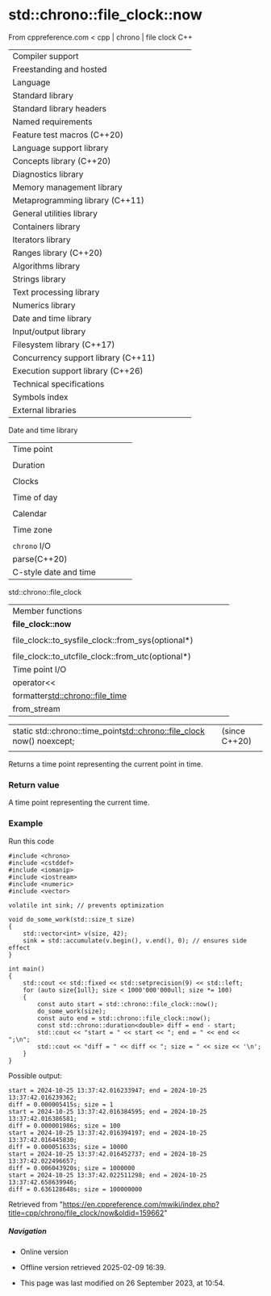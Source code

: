 # std::chrono::file_clock::now

From cppreference.com
< cpp‎ | chrono‎ | file clock
C++

|  |  |  |  |  |
| --- | --- | --- | --- | --- |
| Compiler support | | | | |
| Freestanding and hosted | | | | |
| Language | | | | |
| Standard library | | | | |
| Standard library headers | | | | |
| Named requirements | | | | |
| Feature test macros (C++20) | | | | |
| Language support library | | | | |
| Concepts library (C++20) | | | | |
| Diagnostics library | | | | |
| Memory management library | | | | |
| Metaprogramming library (C++11) | | | | |
| General utilities library | | | | |
| Containers library | | | | |
| Iterators library | | | | |
| Ranges library (C++20) | | | | |
| Algorithms library | | | | |
| Strings library | | | | |
| Text processing library | | | | |
| Numerics library | | | | |
| Date and time library | | | | |
| Input/output library | | | | |
| Filesystem library (C++17) | | | | |
| Concurrency support library (C++11) | | | | |
| Execution support library (C++26) | | | | |
| Technical specifications | | | | |
| Symbols index | | | | |
| External libraries | | | | |

Date and time library

|  |  |  |  |  |
| --- | --- | --- | --- | --- |
| Time point | | | | |
| |  |  |  |  |  | | --- | --- | --- | --- | --- | | time_point(C++11) | | | | | | |  |  |  |  |  | | --- | --- | --- | --- | --- | | clock_time_conversion(C++20) | | | | | | |  |  |  |  |  | | --- | --- | --- | --- | --- | | clock_cast(C++20) | | | | | |
| Duration | | | | |
| |  |  |  |  |  | | --- | --- | --- | --- | --- | | duration(C++11) | | | | | |
| Clocks | | | | |
| |  |  |  |  |  | | --- | --- | --- | --- | --- | | system_clock(C++11) | | | | | | steady_clock(C++11) | | | | | | is_clock(C++20) | | | | | | |  |  |  |  |  | | --- | --- | --- | --- | --- | | utc_clock(C++20) | | | | | | tai_clock(C++20) | | | | | | high_resolution_clock(C++11) | | | | | | |  |  |  |  |  | | --- | --- | --- | --- | --- | | gps_clock(C++20) | | | | | | file_clock(C++20) | | | | | | local_t(C++20) | | | | | |
| Time of day | | | | |
| |  |  |  |  |  | | --- | --- | --- | --- | --- | | is_amis_pm(C++20)(C++20) | | | | | | |  |  |  |  |  | | --- | --- | --- | --- | --- | | make12make24(C++20)(C++20) | | | | | | |  |  |  |  |  | | --- | --- | --- | --- | --- | | hh_mm_ss(C++20) | | | | | |  | | | | | |
| Calendar | | | | |
| |  |  |  |  |  | | --- | --- | --- | --- | --- | | day(C++20) | | | | | | month(C++20) | | | | | | year(C++20) | | | | | | weekday(C++20) | | | | | | operator/(C++20) | | | | | | year_month_day(C++20) | | | | | | |  |  |  |  |  | | --- | --- | --- | --- | --- | | year_month_day_last(C++20) | | | | | | year_month_weekday(C++20) | | | | | | year_month_weekday_last(C++20) | | | | | | weekday_indexed(C++20) | | | | | | weekday_last(C++20) | | | | | | month_day(C++20) | | | | | | |  |  |  |  |  | | --- | --- | --- | --- | --- | | month_day_last(C++20) | | | | | | month_weekday(C++20) | | | | | | month_weekday_last(C++20) | | | | | | year_month(C++20) | | | | | | last_speclast(C++20)(C++20) | | | | | |
| Time zone | | | | |
| |  |  |  |  |  | | --- | --- | --- | --- | --- | | tzdb(C++20) | | | | | | tzdb_list(C++20) | | | | | | get_tzdbget_tzdb_listreload_tzdbremote_version(C++20)(C++20)(C++20)(C++20) | | | | | | sys_info(C++20) | | | | | | |  |  |  |  |  | | --- | --- | --- | --- | --- | | local_info(C++20) | | | | | | nonexistent_local_time(C++20) | | | | | | ambiguous_local_time(C++20) | | | | | | locate_zone(C++20) | | | | | | current_zone(C++20) | | | | | | time_zone(C++20) | | | | | | choose(C++20) | | | | | | |  |  |  |  |  | | --- | --- | --- | --- | --- | | zoned_traits(C++20) | | | | | | zoned_time(C++20) | | | | | | time_zone_link(C++20) | | | | | | leap_second(C++20) | | | | | | leap_second_info(C++20) | | | | | | get_leap_second_info(C++20) | | | | | |  | | | | | |
| `chrono` I/O | | | | |
| parse(C++20) | | | | |
| C-style date and time | | | | |

std::chrono::file_clock

|  |  |  |  |  |
| --- | --- | --- | --- | --- |
| Member functions | | | | |
| ****file_clock::now**** | | | | |
|  | | | | |
| file_clock::to_sysfile_clock::from_sys(optional\*) | | | | |
|  | | | | |
| file_clock::to_utcfile_clock::from_utc(optional\*) | | | | |
| Time point I/O | | | | |
| operator<< | | | | |
| formatter<std::chrono::file_time> | | | | |
| from_stream | | | | |

|  |  |  |
| --- | --- | --- |
| static std::chrono::time_point<std::chrono::file_clock> now() noexcept; |  | (since C++20) |
|  |  |  |

Returns a time point representing the current point in time.

### Return value

A time point representing the current time.

### Example

Run this code

```
#include <chrono>
#include <cstddef>
#include <iomanip>
#include <iostream>
#include <numeric>
#include <vector>
 
volatile int sink; // prevents optimization
 
void do_some_work(std::size_t size)
{
    std::vector<int> v(size, 42);
    sink = std::accumulate(v.begin(), v.end(), 0); // ensures side effect
}
 
int main()
{
    std::cout << std::fixed << std::setprecision(9) << std::left;
    for (auto size{1ull}; size < 1000'000'000ull; size *= 100)
    {
        const auto start = std::chrono::file_clock::now();
        do_some_work(size);
        const auto end = std::chrono::file_clock::now();
        const std::chrono::duration<double> diff = end - start;
        std::cout << "start = " << start << "; end = " << end << ";\n";
        std::cout << "diff = " << diff << "; size = " << size << '\n';
    }
}

```

Possible output:

```
start = 2024-10-25 13:37:42.016233947; end = 2024-10-25 13:37:42.016239362;
diff = 0.000005415s; size = 1
start = 2024-10-25 13:37:42.016384595; end = 2024-10-25 13:37:42.016386581;
diff = 0.000001986s; size = 100
start = 2024-10-25 13:37:42.016394197; end = 2024-10-25 13:37:42.016445830;
diff = 0.000051633s; size = 10000
start = 2024-10-25 13:37:42.016452737; end = 2024-10-25 13:37:42.022496657;
diff = 0.006043920s; size = 1000000
start = 2024-10-25 13:37:42.022511298; end = 2024-10-25 13:37:42.658639946;
diff = 0.636128648s; size = 100000000

```

Retrieved from "<https://en.cppreference.com/mwiki/index.php?title=cpp/chrono/file_clock/now&oldid=159662>"

##### Navigation

- Online version
- Offline version retrieved 2025-02-09 16:39.

- This page was last modified on 26 September 2023, at 10:54.